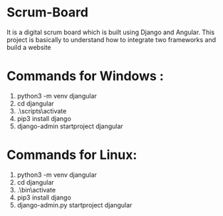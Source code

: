 # Scrum-Board
It is a digital scrum board which is built using Django and Angular. This project is basically to understand how to integrate two frameworks and build a website



# Commands for Windows :

1. python3 -m venv djangular 
2. cd djangular
3. .\scripts\activate
4. pip3 install django
5. django-admin startproject djangular

# Commands for Linux:

1. python3 -m venv djangular 
2. cd djangular
3. .\bin\activate
4. pip3 install django
5. django-admin.py startproject djangular
